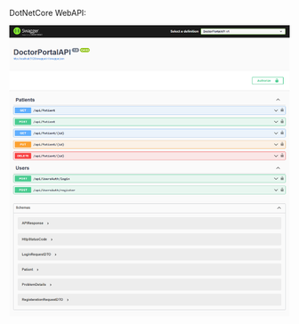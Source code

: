 DotNetCore WebAPI:

<img src="https://raw.githubusercontent.com/madeehawaqas04/Doctor_Portal_API/master/DoctorPortalAPI/Images/api.png?raw=true" />
